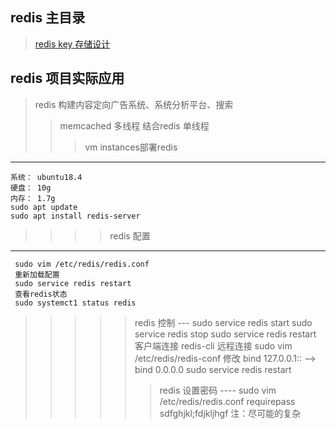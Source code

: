 ## redis 主目录
> [redis key 存储设计]()
## redis 项目实际应用
> redis 构建内容定向广告系统、系统分析平台、搜索
>> memcached 多线程 结合redis 单线程
>>>vm instances部署redis
  ---
    系统： ubuntu18.4 
    硬盘： 10g
    内存： 1.7g
    sudo apt update
    sudo apt install redis-server
>>>> redis 配置
   ---
     sudo vim /etc/redis/redis.conf
     重新加载配置
     sudo service redis restart    
     查看redis状态
     sudo systemct1 status redis
>>>>> redis 控制
    ---
      sudo service redis start
      sudo service redis stop
      sudo service redis restart
      客户端连接
      redis-cli
      远程连接
      sudo vim /etc/redis/redis-conf
           修改 bind 127.0.0.1:: --> bind 0.0.0.0
           sudo service redis restart
>>>>>> redis 设置密码
    ----
        sudo vim /etc/redis/redis.conf
            requirepass sdfghjkl;fdjkljhgf      注：尽可能的复杂

